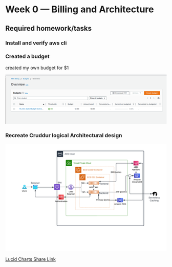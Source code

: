 # Week 0 — Billing and Architecture 

## Required homework/tasks

### Install and verify aws cli

### Created a budget
created my own budget for $1

![Image of budget alarm l created](assets/budget-proof.png)
 

### Recreate Cruddur logical Architectural design

![Cruddur Logical Design](assets/Cruddur-Logical-Architectural-diagram.png)

[Lucid Charts Share Link](https://lucid.app/lucidchart/3e9f0839-f087-456a-b7ac-6687cae4447e/edit?viewport_loc=-195%2C161%2C1767%2C587%2C0_0&invitationId=inv_b72a4a4b-8470-48d2-9133-2855654d1c02)
